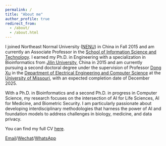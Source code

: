```yaml
---
permalink: /
title: "About me"
author_profile: true
redirect_from: 
  - /about/
  - /about.html
---
```


I joined Northeast Normal University ([NENU](https://en.nenu.edu.cn/)) in China in Fall 2015 and am currently an Associate Professor in the [School of Information Science and Technology](https://ist.nenu.edu.cn/). I earned my Ph.D. in Engineering with a specialization in Bioinformatics from [Jilin University](https://www.jlu.edu.cn/), China in 2015 and am currently pursuing a second doctoral degree under the supervision of Professor [Dong Xu](https://engineering.missouri.edu/faculty/dong-xu/) in the [Department of Electrical Engineering and Computer Science](https://engineering.missouri.edu/departments/eecs/) at the [University of Missouri](), with an expected completion date of December 2025.
 
With a Ph.D. in Bioinformatics and a second Ph.D. in progress in Computer Science, my research focuses on the intersection of AI for Life Sciences, AI for Medicine, and Biometric Security. I am particularly passionate about developing interdisciplinary methodologies that harness the power of AI and foundation models to address challenges in biology, medicine, and data privacy. 

You can find my full CV [here](/files/CV_latest.pdf).

[Email](mailto:hefe@umsystem.edu)/[Wechat]()/[WhatsApp]()
